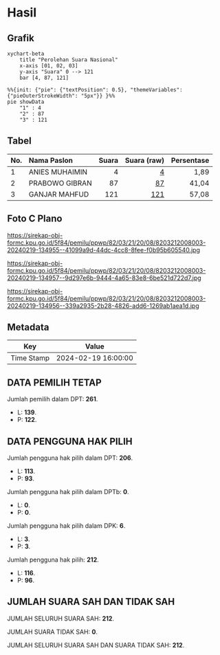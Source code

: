 # Hasil

## Grafik

```mermaid
xychart-beta
    title "Perolehan Suara Nasional"
    x-axis [01, 02, 03]
    y-axis "Suara" 0 --> 121
    bar [4, 87, 121]
```

```mermaid
%%{init: {"pie": {"textPosition": 0.5}, "themeVariables": {"pieOuterStrokeWidth": "5px"}} }%%
pie showData
    "1" : 4
    "2" : 87
    "3" : 121
```

## Tabel

| No. | Nama Paslon    | Suara | Suara (raw) | Persentase |
|:--- |:-------------- | -----:| -----------:| ----------:|
| 1   | ANIES MUHAIMIN | 4     | [4][p-1]    | 1,89       |
| 2   | PRABOWO GIBRAN | 87    | [87][p-2]   | 41,04      |
| 3   | GANJAR MAHFUD  | 121   | [121][p-3]  | 57,08      |


[p-1]: https://github.com/gigit-pemilu/pemilu-2024/blob/main/pilpres/hitung-suara/sub/82-maluku-utara/sub/03-halmahera-utara/sub/21-kao-barat/sub/2008-soa-maetek/sub/003-tps/sub/paslon-1.txt
[p-2]: https://github.com/gigit-pemilu/pemilu-2024/blob/main/pilpres/hitung-suara/sub/82-maluku-utara/sub/03-halmahera-utara/sub/21-kao-barat/sub/2008-soa-maetek/sub/003-tps/sub/paslon-2.txt
[p-3]: https://github.com/gigit-pemilu/pemilu-2024/blob/main/pilpres/hitung-suara/sub/82-maluku-utara/sub/03-halmahera-utara/sub/21-kao-barat/sub/2008-soa-maetek/sub/003-tps/sub/paslon-3.txt

## Foto C Plano

https://sirekap-obj-formc.kpu.go.id/5f84/pemilu/ppwp/82/03/21/20/08/8203212008003-20240219-134955--41099a9d-44dc-4cc8-8fee-f0b95b605540.jpg

https://sirekap-obj-formc.kpu.go.id/5f84/pemilu/ppwp/82/03/21/20/08/8203212008003-20240219-134957--9d297e6b-9444-4a65-83e8-6be521d722d7.jpg

https://sirekap-obj-formc.kpu.go.id/5f84/pemilu/ppwp/82/03/21/20/08/8203212008003-20240219-134956--339a2935-2b28-4826-add6-1269ab1aea1d.jpg


## Metadata

| Key        | Value               |
| ---------- | ------------------- |
| Time Stamp | 2024-02-19 16:00:00 |


## DATA PEMILIH TETAP

Jumlah pemilih dalam DPT: **261**.
 * L: **139**.
 * P: **122**.

## DATA PENGGUNA HAK PILIH

Jumlah pengguna hak pilih dalam DPT: **206**.
 * L: **113**.
 * P: **93**.

Jumlah pengguna hak pilih dalam DPTb: **0**.
 * L: **0**.
 * P: **0**.

Jumlah pengguna hak pilih dalam DPK: **6**.
 * L: **3**.
 * P: **3**.

Jumlah pengguna hak pilih: **212**.
 * L: **116**.
 * P: **96**.

## JUMLAH SUARA SAH DAN TIDAK SAH

JUMLAH SELURUH SUARA SAH: **212**.

JUMLAH SUARA TIDAK SAH: **0**.

JUMLAH SELURUH SUARA SAH DAN SUARA TIDAK SAH: **212**.


